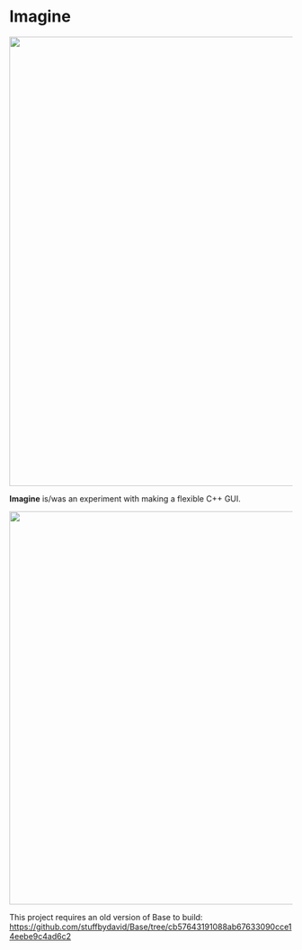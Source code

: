 # Imagine
<p align="center">
  <img width=800 src="https://www.stuffbydavid.com/i/imagine.png" />
</p>


**Imagine** is/was an experiment with making a flexible C++ GUI.
  
<img width=700 src="https://i.gyazo.com/1a4bb7e4b2cea1741cd772e211e2f47f.gif" />

This project requires an old version of Base to build:
https://github.com/stuffbydavid/Base/tree/cb57643191088ab67633090cce14eebe9c4ad6c2
